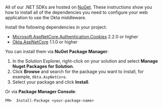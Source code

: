 All of our .NET SDKs are hosted on [NuGet](https://www.nuget.org/). These instructions show you how to install all of the dependencies you need to configure your web application to use the Okta middleware.

Install the following dependencies in your project:

* [Microsoft.AspNetCore.Authentication.Cookies](https://www.nuget.org/packages/Microsoft.AspNetCore.Authentication.Cookies/) 2.2.0 or higher 
* [Okta.AspNetCore](https://www.nuget.org/packages/Okta.AspNetCore) 1.1.0 or higher

You can install them via **NuGet Package Manager**:

1. In the Solution Explorer, right-click on your solution and select **Manage Nuget Packages for Solution**.
1. Click **Browse** and search for the package you want to install, for example, `Okta.AspNetCore`.
1. Select your package and click **Install**.

Or via **Package Manager Console**:

`PM>  Install-Package <your-package-name>`
